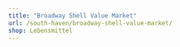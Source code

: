 ```yaml
---
title: "Broadway Shell Value Market"
url: /south-haven/broadway-shell-value-market/
shop: Lebensmittel
---
```

